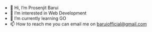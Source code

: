 - 👋 Hi, I’m Prosenjit Barui
- 👀 I’m interested in Web Development
- 🌱 I’m currently learning GO
- 📫 How to reach me you can email me on baruiofficial@gmail.com

<!---
baruiofficial/baruiofficial is a ✨ special ✨ repository because its `README.md` (this file) appears on your GitHub profile.
You can click the Preview link to take a look at your changes.
--->
